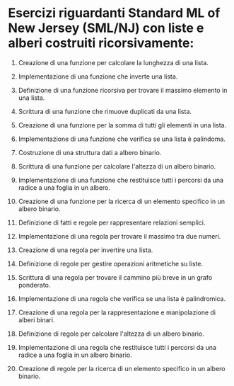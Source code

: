 
# Esercizi riguardanti Standard ML of New Jersey (SML/NJ) con liste e alberi costruiti ricorsivamente:

1. Creazione di una funzione per calcolare la lunghezza di una lista.
2. Implementazione di una funzione che inverte una lista.
3. Definizione di una funzione ricorsiva per trovare il massimo elemento in una lista.
4. Scrittura di una funzione che rimuove duplicati da una lista.
5. Creazione di una funzione per la somma di tutti gli elementi in una lista.
6. Implementazione di una funzione che verifica se una lista è palindoma.
7. Costruzione di una struttura dati a albero binario.
8. Scrittura di una funzione per calcolare l'altezza di un albero binario.
9. Implementazione di una funzione che restituisce tutti i percorsi da una radice a una foglia in un albero.
10. Creazione di una funzione per la ricerca di un elemento specifico in un albero binario.

1. Definizione di fatti e regole per rappresentare relazioni semplici.
2. Implementazione di una regola per trovare il massimo tra due numeri.
3. Creazione di una regola per invertire una lista.
4. Definizione di regole per gestire operazioni aritmetiche su liste.
5. Scrittura di una regola per trovare il cammino più breve in un grafo ponderato.
6. Implementazione di una regola che verifica se una lista è palindromica.
7. Creazione di una regola per la rappresentazione e manipolazione di alberi binari.
8. Definizione di regole per calcolare l'altezza di un albero binario.
9. Implementazione di una regola che restituisce tutti i percorsi da una radice a una foglia in un albero binario.
10. Creazione di regole per la ricerca di un elemento specifico in un albero binario.
